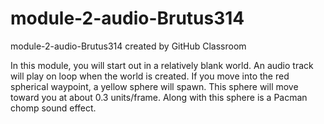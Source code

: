 # module-2-audio-Brutus314
module-2-audio-Brutus314 created by GitHub Classroom

In this module, you will start out in a relatively blank world.
An audio track will play on loop when the world is created.
If you move into the red spherical waypoint, a yellow sphere will spawn.
This sphere will move toward you at about 0.3 units/frame.
Along with this sphere is a Pacman chomp sound effect.
